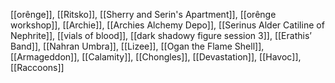[[orênge]], [[Ritsko]], [[Sherry and Serin's Apartment]], [[orênge workshop]], [[Archie]], [[Archies Alchemy Depo]], [[Serinus Alder Catiline of Nephrite]], [[vials of blood]], [[dark shadowy figure session 3]], [[Erathis’ Band]], [[Nahran Umbra]], [[Lizee]], [[Ogan the Flame Shell]], [[Armageddon]], [[Calamity]], [[Chongles]], [[Devastation]], [[Havoc]], [[Raccoons]]
